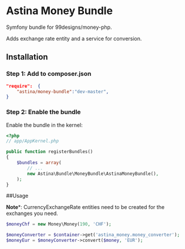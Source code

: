 Astina Money Bundle
===================

Symfony bundle for 99designs/money-php.

Adds exchange rate entity and a service for conversion.

## Installation

### Step 1: Add to composer.json

```json
"require":  {
    "astina/money-bundle":"dev-master",
}
```

### Step 2: Enable the bundle

Enable the bundle in the kernel:

```php
<?php
// app/AppKernel.php

public function registerBundles()
{
    $bundles = array(
        // ...
        new Astina\Bundle\MoneyBundle\AstinaMoneyBundle(),
    );
}
```

##Usage

**Note***: CurrencyExchangeRate entities need to be created for the exchanges you need.

```php
$moneyChf = new Money\Money(190, 'CHF');

$moneyConverter = $container->get('astina_money.money_converter');
$moneyEur = $moneyConverter->convert($money, 'EUR');
```